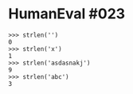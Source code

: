 # HumanEval #023

```
>>> strlen('')
0
>>> strlen('x')
1
>>> strlen('asdasnakj')
9
>>> strlen('abc')
3


```

